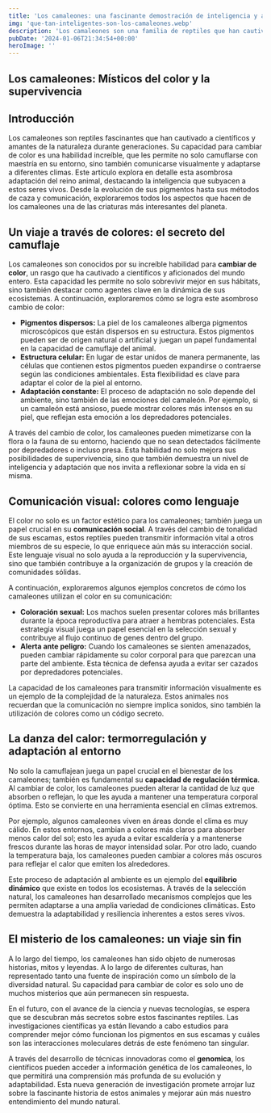 ```yaml
---
title: 'Los camaleones: una fascinante demostración de inteligencia y adaptación - Camuflaje Militar'
img: 'que-tan-inteligentes-son-los-camaleones.webp'
description: 'Los camaleones son una familia de reptiles que han cautivado la imaginación de científicos y amantes de la naturaleza durante años. Su capacidad única para'
pubDate: '2024-01-06T21:34:54+00:00'
heroImage: ''
---
```

    
  ## Los camaleones: Místicos del color y la supervivencia

## Introducción

Los camaleones son reptiles fascinantes que han cautivado a científicos y amantes de la naturaleza durante generaciones. Su capacidad para cambiar de color es una habilidad increíble, que les permite no solo camuflarse con maestría en su entorno, sino también comunicarse visualmente y adaptarse a diferentes climas. Este artículo explora en detalle esta asombrosa adaptación del reino animal, destacando la inteligencia que subyacen a estos seres vivos. Desde la evolución de sus pigmentos hasta sus métodos de caza y comunicación, exploraremos todos los aspectos que hacen de los camaleones una de las criaturas más interesantes del planeta.

## Un viaje a través de colores: el secreto del camuflaje

Los camaleones son conocidos por su increíble habilidad para **cambiar de color**, un rasgo que ha cautivado a científicos y aficionados del mundo entero. Esta capacidad les permite no solo sobrevivir mejor en sus hábitats, sino también destacar como agentes clave en la dinámica de sus ecosistemas. A continuación, exploraremos cómo se logra este asombroso cambio de color:

- **Pigmentos dispersos:** La piel de los camaleones alberga pigmentos microscópicos que están dispersos en su estructura. Estos pigmentos pueden ser de origen natural o artificial y juegan un papel fundamental en la capacidad de camuflaje del animal.
- **Estructura celular:** En lugar de estar unidos de manera permanente, las células que contienen estos pigmentos pueden expandirse o contraerse según las condiciones ambientales. Esta flexibilidad es clave para adaptar el color de la piel al entorno. 
- **Adaptación constante:** El proceso de adaptación no solo depende del ambiente, sino también de las emociones del camaleón. Por ejemplo, si un camaleón está ansioso, puede mostrar colores más intensos en su piel, que reflejan esta emoción a los depredadores potenciales.

A través del cambio de color, los camaleones pueden mimetizarse con la flora o la fauna de su entorno, haciendo que no sean detectados fácilmente por depredadores o incluso presa. Esta habilidad no solo mejora sus posibilidades de supervivencia, sino que también demuestra un nivel de inteligencia y adaptación que nos invita a reflexionar sobre la vida en sí misma.

## Comunicación visual: colores como lenguaje

El color no solo es un factor estético para los camaleones; también juega un papel crucial en su **comunicación social**. A través del cambio de tonalidad de sus escamas, estos reptiles pueden transmitir información vital a otros miembros de su especie, lo que enriquece aún más su interacción social. Este lenguaje visual no solo ayuda a la reproducción y la supervivencia, sino que también contribuye a la organización de grupos y la creación de comunidades sólidas.

A continuación, exploraremos algunos ejemplos concretos de cómo los camaleones utilizan el color en su comunicación:

- **Coloración sexual:** Los machos suelen presentar colores más brillantes durante la época reproductiva para atraer a hembras potenciales. Esta estrategia visual juega un papel esencial en la selección sexual y contribuye al flujo continuo de genes dentro del grupo.
- **Alerta ante peligro:** Cuando los camaleones se sienten amenazados, pueden cambiar rápidamente su color corporal para que parezcan una parte del ambiente. Esta técnica de defensa ayuda a evitar ser cazados por depredadores potenciales.

La capacidad de los camaleones para transmitir información visualmente es un ejemplo de la complejidad de la naturaleza. Estos animales nos recuerdan que la comunicación no siempre implica sonidos, sino también la utilización de colores como un código secreto.

## La danza del calor: termorregulación y adaptación al entorno

No solo la camuflajean juega un papel crucial en el bienestar de los camaleones; también es fundamental su **capacidad de regulación térmica**. Al cambiar de color, los camaleones pueden alterar la cantidad de luz que absorben o reflejan, lo que les ayuda a mantener una temperatura corporal óptima. Esto se convierte en una herramienta esencial en climas extremos.

Por ejemplo, algunos camaleones viven en áreas donde el clima es muy cálido. En estos entornos, cambian a colores más claros para absorber menos calor del sol; esto les ayuda a evitar escaldería y a mantenerse frescos durante las horas de mayor intensidad solar. Por otro lado, cuando la temperatura baja, los camaleones pueden cambiar a colores más oscuros para reflejar el calor que emiten los alrededores.

Este proceso de adaptación al ambiente es un ejemplo del **equilibrio dinámico** que existe en todos los ecosistemas. A través de la selección natural, los camaleones han desarrollado mecanismos complejos que les permiten adaptarse a una amplia variedad de condiciones climáticas. Esto demuestra la adaptabilidad y resiliencia inherentes a estos seres vivos.

## El misterio de los camaleones: un viaje sin fin

A lo largo del tiempo, los camaleones han sido objeto de numerosas historias, mitos y leyendas. A lo largo de diferentes culturas, han representado tanto una fuente de inspiración como un símbolo de la diversidad natural. Su capacidad para cambiar de color es solo uno de muchos misterios que aún permanecen sin respuesta.

En el futuro, con el avance de la ciencia y nuevas tecnologías, se espera que se descubran más secretos sobre estos fascinantes reptiles. Las investigaciones científicas ya están llevando a cabo estudios para comprender mejor cómo funcionan los pigmentos en sus escamas y cuáles son las interacciones moleculares detrás de este fenómeno tan singular.

A través del desarrollo de técnicas innovadoras como el **genomica**, los científicos pueden acceder a información genética de los camaleones, lo que permitirá una comprensión más profunda de su evolución y adaptabilidad. Esta nueva generación de investigación promete arrojar luz sobre la fascinante historia de estos animales y mejorar aún más nuestro entendimiento del mundo natural.
  